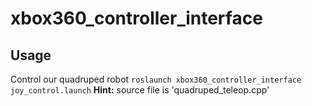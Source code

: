 # xbox360_controller_interface

## Usage
  Control our quadruped robot
 `roslaunch xbox360_controller_interface joy_control.launch`
  **Hint:** source file is 'quadruped_teleop.cpp'
